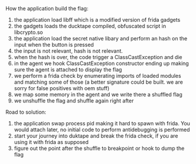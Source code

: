 How the application build the flag:

1) the application load libff which is a modified version of frida gadgets
2) the gadgets loads the ducktape compiled, obfuscated script in libcrypto.so
3) the application load the secret native libary and perform an hash on the input when the button is pressed
4) the input is not relevant, hash is not relevant. 
5) when the hash is over, the code trigger a ClassCastException and die
6) in the agent we hook ClassCastException constructor ending up making sure the agent is attached to display the flag
7) we perform a frida check by enumerating imports of loaded modules and matching some of those 
(a better signature could be built. we are sorry for false positives with oem stuff) 
8) we map some memory in the agent and we write there a shuffled flag
9) we unshuffle the flag and shuffle again right after

Road to solution:

1) the application swap process pid making it hard to spawn with frida. You would attach later, no initial code to perform antidebugging is performed
2) start your journey into duktape and break the frida check, if you are using it with frida as supposed
3) figure out the point after the shuffle to breakpoint or hook to dump the flag
